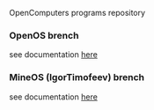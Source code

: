 OpenComputers programs repository

### OpenOS brench
see documentation [here](OS/OpenOS/)

### MineOS (IgorTimofeev) brench
see documentation [here](OS/MineOS/)
